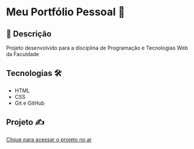 # Meu Portfólio Pessoal 📂

## 📄 Descrição
Projeto desenvolvido para a disciplina de Programação e Tecnologias Web da Faculdade

## Tecnologias 🛠
- HTML
- CSS
- Git e GitHub
## Projeto ✍️
[Clique para acessar o projeto no ar]()
